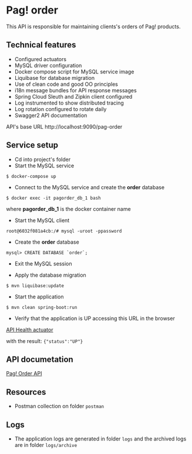 # Pag! order

This API is responsible for maintaining clients's orders of Pag! products.

##  Technical features

* Configured actuators
* MySQL driver configuration
* Docker compose script for MySQL service image
* Liquibase for database migration
* Use of clean code and good OO principles
* i18n message bundles for API response messages
* Spring Cloud Sleuth and Zipkin client configured
* Log instrumented to show distributed tracing
* Log rotation configured to rotate daily
* Swagger2 API documentation

API's base URL http://localhost:9090/pag-order

## Service setup

* Cd into project's folder
* Start the MySQL service

`$ docker-compose up`

* Connect to the MySQL service and create the **order** database

```$ docker exec -it pagorder_db_1 bash```

where **pagorder_db_1** is the docker container name

* Start the MySQL client

```root@6032f081a4cb:/# mysql -uroot -ppassword```

* Create the **order** database

```mysql> CREATE DATABASE `order`;```

* Exit the MySQL session

* Apply the database migration

`$ mvn liquibase:update`

* Start the application

`$ mvn clean spring-boot:run`

* Verify that the application is UP accessing this URL in the browser

[API Health actuator](http://localhost:9090/pag-order/actuator/health)

with the result: `{"status":"UP"}`

## API documetation

[Pag! Order API](http://localhost:9090/pag-order/swagger-ui.html)

## Resources

* Postman collection on folder `postman`

## Logs

* The application logs are generated in folder `logs` and the archived logs are in folder `logs/archive`

